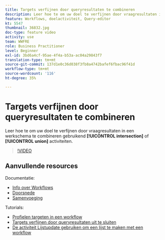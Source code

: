 ```yaml
---
title: Targets verfijnen door queryresultaten te combineren
description: Leer hoe te om uw doel te verfijnen door vraagresultaten in een werkschema te combineren gebruikend de doorsnede of de vakbondsactiviteiten.
feature: Workflows, doelactiviteit, Query-editor
kt: 5547
thumbnail: 36832.jpg
doc-type: feature video
activity: use
team: WWFRE
role: Business Practitioner
level: Beginner
exl-id: 3bd6a4cf-95ae-4f4a-b53a-ac04a29843f7
translation-type: tm+mt
source-git-commit: 137d1e0c36d038f3fb8a4742bafef6fbac96f41d
workflow-type: tm+mt
source-wordcount: '116'
ht-degree: 35%

---
```


# Targets verfijnen door queryresultaten te combineren

Leer hoe te om uw doel te verfijnen door vraagresultaten in een werkschema te combineren gebruikend **[!UICONTROL intersection]** of **[!UICONTROL union]** activiteiten.

>[!VIDEO](https://video.tv.adobe.com/v/36832?quality=12)

## Aanvullende resources

Documentatie:

* [Info over Workflows](https://docs.adobe.com/content/help/en/campaign-classic/using/automating-with-workflows/introduction/about-workflows.html)
* [Doorsnede](https://docs.adobe.com/content/help/en/campaign-classic/using/automating-with-workflows/targeting-activities/intersection.html)
* [Samenvoeging](https://docs.adobe.com/content/help/en/campaign-classic/using/automating-with-workflows/targeting-activities/union.html)

Tutorials:

* [Profielen targeten in een workflow](/help/getting-started/targeting-profiles-in-a-workflow.md)
* [Targets verfijnen door queryresultaten uit te sluiten](/help/automating-with-workflows/refining-targets-by-excluding-query-results.md)
* [De activiteit Lijstupdate gebruiken om een lijst te maken met een workflow](/help/automating-with-workflows/using-the-update-list-activity.md)
